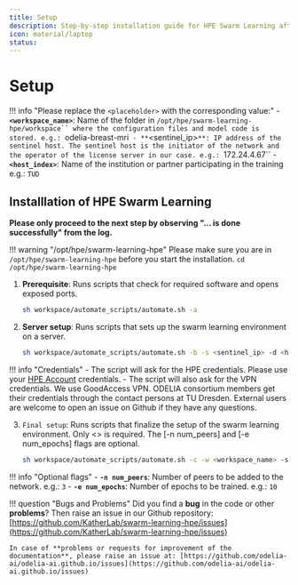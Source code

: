 ```yaml
---
title: Setup
description: Step-by-step installation guide for HPE Swarm Learning after meeting all requirements.
icon: material/laptop
status: 
---
```


# Setup

!!! info "Please replace the `<placeholder>` with the corresponding value:"
    - **`<workspace_name>`**: Name of the folder in `/opt/hpe/swarm-learning-hpe/workspace`` where the configuration files and model code is stored. e.g.: `odelia-breast-mri`
    - **`<sentinel_ip>`**: IP address of the sentinel host. The sentinel host is the initiator of the network and the operator of the license server in our case. e.g.: `172.24.4.67``
    - **`<host_index>`**: Name of the institution or partner participating in the training e.g.: `TUD`
  
## Installlation of HPE Swarm Learning

**Please only proceed to the next step by observing "... is done successfully" from the log.**

!!! warning "/opt/hpe/swarm-learning-hpe"
    Please make sure you are in `/opt/hpe/swarm-learning-hpe` before you start the installation. 
    ``cd /opt/hpe/swarm-learning-hpe ``

1. **Prerequisite**: Runs scripts that check for required software and opens exposed ports.
    ```sh
    sh workspace/automate_scripts/automate.sh -a
    ```

2. **Server setup**: Runs scripts that sets up the swarm learning environment on a server.
    ```sh
    sh workspace/automate_scripts/automate.sh -b -s <sentinel_ip> -d <host_index>
    ```

!!! info "Credentials"
    - The script will ask for the HPE credentials. Please use your [HPE Account](https://auth.hpe.com/hpe/cf/) credentials.
    - The script will also ask for the VPN credentials. We use GoodAccess VPN. ODELIA consortium members get their credentials through the contact persons at TU Dresden. External users are welcome to open an issue on Github if they have any questions.

3. `Final setup`: Runs scripts that finalize the setup of the swarm learning environment. Only <> is required. The [-n num_peers] and [-e num_epochs] flags are optional.
    ```sh
    sh workspace/automate_scripts/automate.sh -c -w <workspace_name> -s <sentinel_ip> -d <host_index> -l <license_ip> [-n num_peers] [-e num_epochs]
    ```
!!! info "Optional flags"
    - **`-n num_peers`**: Number of peers to be added to the network. e.g.: `3`
    - **`-e num_epochs`**: Number of epochs to be trained. e.g.: `10`

!!! question "Bugs and Problems"
    Did you find a **bug** in the code or other **problems**? Then raise an issue in our Github repository: [https://github.com/KatherLab/swarm-learning-hpe/issues](https://github.com/KatherLab/swarm-learning-hpe/issues)

    In case of **problems or requests for improvement of the documentation**, please raise an issue at: [https://github.com/odelia-ai/odelia-ai.github.io/issues](https://github.com/odelia-ai/odelia-ai.github.io/issues)